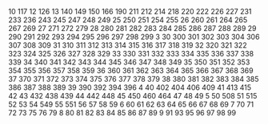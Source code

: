 10
117
12
126
13
140
149
150
166
190
211
212
214
218
220
222
226
227
231
233
236
243
245
247
248
249
25
250
251
254
255
26
260
261
264
265
267
269
27
271
272
279
28
280
281
282
283
284
285
286
287
288
289
29
290
291
292
293
294
295
296
297
298
299
3
30
300
301
302
303
304
306
307
308
309
31
310
311
312
313
314
315
316
317
318
319
32
320
321
322
323
324
325
326
327
328
329
33
330
331
332
333
334
335
336
337
338
339
34
340
341
342
343
344
345
346
347
348
349
35
350
351
352
353
354
355
356
357
358
359
36
360
361
362
363
364
365
366
367
368
369
37
370
371
372
373
374
375
376
377
378
379
38
380
381
382
383
384
385
386
387
388
389
39
390
392
394
396
4
40
402
404
406
409
41
413
415
42
43
432
438
439
44
442
448
45
450
460
464
47
48
49
5
50
508
51
515
52
53
54
549
55
551
56
57
58
59
6
60
61
62
63
64
65
66
67
68
69
7
70
71
72
73
75
76
79
8
80
81
82
83
84
85
86
87
89
9
91
93
95
96
97
98
99
